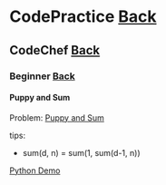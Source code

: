 # CodePractice [Back](https://blog.fish-404.icu/CodePractice/)

## CodeChef [Back](https://blog.fish-404.icu/CodePractice/CodeChef/)

### Beginner [Back](https://blog.fish-404.icu/CodePractice/CodeChef/Beginner/)

#### Puppy and Sum

Problem: [Puppy and Sum](https://www.codechef.com/problems/PPSUM)

tips:

* sum(d, n) = sum(1, sum(d-1, n))

[Python Demo](https://github.com/fish-404/CodePractice/blob/main/CodeChef/Beginner/Puppy%20and%20Sum/Puppy%20and%20Sum.py)
